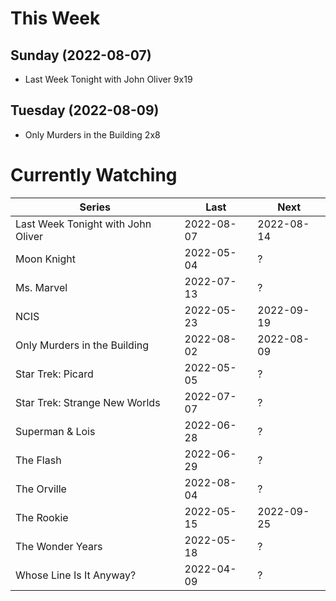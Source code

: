 # This Week

## Sunday (2022-08-07)
- Last Week Tonight with John Oliver 9x19

## Tuesday (2022-08-09)
- Only Murders in the Building 2x8

# Currently Watching

| Series | Last | Next |
| --- | --- | --- |
| Last Week Tonight with John Oliver | 2022-08-07 | 2022-08-14 |
| Moon Knight | 2022-05-04 | ? |
| Ms. Marvel | 2022-07-13 | ? |
| NCIS | 2022-05-23 | 2022-09-19 |
| Only Murders in the Building | 2022-08-02 | 2022-08-09 |
| Star Trek: Picard | 2022-05-05 | ? |
| Star Trek: Strange New Worlds | 2022-07-07 | ? |
| Superman & Lois | 2022-06-28 | ? |
| The Flash | 2022-06-29 | ? |
| The Orville | 2022-08-04 | ? |
| The Rookie | 2022-05-15 | 2022-09-25 |
| The Wonder Years | 2022-05-18 | ? |
| Whose Line Is It Anyway? | 2022-04-09 | ? |

